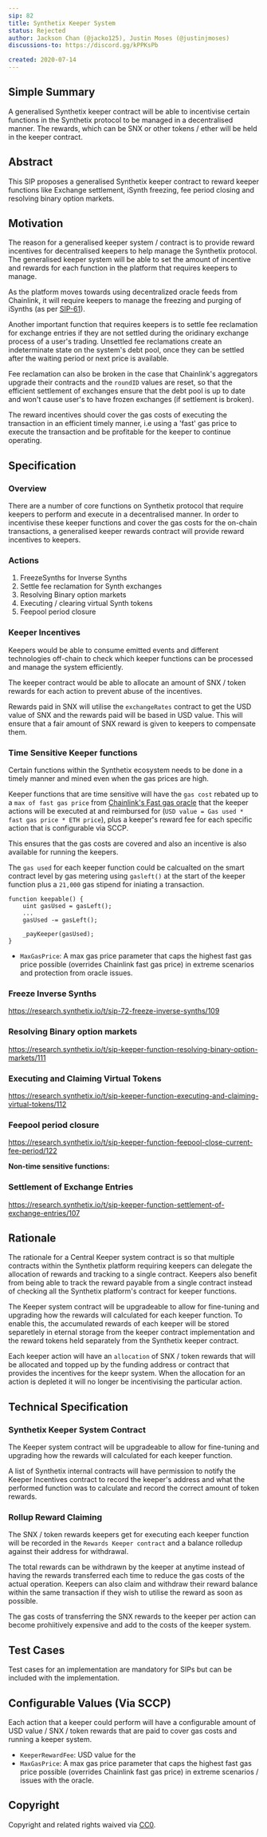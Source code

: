 ```yaml
---
sip: 82
title: Synthetix Keeper System
status: Rejected
author: Jackson Chan (@jacko125), Justin Moses (@justinjmoses)
discussions-to: https://discord.gg/kPPKsPb

created: 2020-07-14
---
```


## Simple Summary
A generalised Synthetix keeper contract will be able to incentivise certain functions in the Synthetix protocol to be managed in a decentralised manner. The rewards, which can be SNX or other tokens / ether will be held in the keeper contract.

## Abstract
This SIP proposes a generalised Synthetix keeper contract to reward keeper functions like Exchange settlement, iSynth freezing, fee period closing and resolving binary option markets.

## Motivation
The reason for a generalised keeper system / contract is to provide reward incentives for decentralised keepers to help manage the Synthetix protocol. The generalised keeper system will be able to set the amount of incentive and rewards for each function in the platform that requires keepers to manage.

As the platform moves towards using decentralized oracle feeds from Chainlink, it will require keepers to manage the freezing and purging of iSynths (as per [SIP-61](./sip-61.md)).

Another important function that requires keepers is to settle fee reclamation for exchange entries if they are not settled during the oridinary exchange process of a user's trading. Unsettled fee reclamations create an indeterminate state on the system's debt pool, once they can be settled after the waiting period or next price is available.

Fee reclamation can also be broken in the case that Chainlink's aggregators upgrade their contracts and the `roundID` values are reset, so that the efficient settlement of exchanges ensure that the debt pool is up to date and won't cause user's to have frozen exchanges (if settlement is broken).

The reward incentives should cover the gas costs of executing the transaction in an efficient timely manner, i.e using a 'fast' gas price to execute the transaction and be profitable for the keeper to continue operating.

## Specification

### Overview

There are a number of core functions on Synthetix protocol that require keepers to perform and execute in a decentralised manner. In order to incentivise these keeper functions and cover the gas costs for the on-chain transactions, a generalised keeper rewards contract will provide reward incentives to keepers.

### Actions

1. FreezeSynths for Inverse Synths
2. Settle fee reclamation for Synth exchanges
3. Resolving Binary option markets
4. Executing / clearing virtual Synth tokens
5. Feepool period closure

### Keeper Incentives

Keepers would be able to consume emitted events and different technologies off-chain to check which keeper functions can be processed and manage the system efficiently.

The keeper contract would be able to allocate an amount of SNX / token rewards for each action to prevent abuse of the incentives.

Rewards paid in SNX will utilise the `exchangeRates` contract to get the USD value of SNX and the rewards paid will be based in USD value. This will ensure that a fair amount of SNX reward is given to keepers to compensate them.

### Time Sensitive Keeper functions

Certain functions within the Synthetix ecosystem needs to be done in a timely manner and mined even when the gas prices are high.

Keeper functions that are time sensitive will have the `gas cost` rebated up to a `max of fast gas price` from [Chainlink's Fast gas oracle](https://feeds.chain.link/fast-gas-gwei) that the keeper actions will be executed at and reimbursed for (`USD value = Gas used * fast gas price * ETH price`), plus a keeper's reward fee for each specific action that is configurable via SCCP.

This ensures that the gas costs are covered and also an incentive is also available for running the keepers.

The `gas used` for each keeper function could be calcualted on the smart contract level by gas metering using `gasleft()` at the start of the keeper function plus a `21,000` gas stipend for iniating a transaction.

```
function keepable() {
    uint gasUsed = gasLeft();
    ...
    gasUsed -= gasLeft();

    _payKeeper(gasUsed);
}
```

- `MaxGasPrice`: A max gas price parameter that caps the highest fast gas price possible (overrides Chainlink fast gas price) in extreme scenarios and protection from oracle issues.

### Freeze Inverse Synths

https://research.synthetix.io/t/sip-72-freeze-inverse-synths/109

### Resolving Binary option markets

https://research.synthetix.io/t/sip-keeper-function-resolving-binary-option-markets/111

### Executing and Claiming Virtual Tokens

https://research.synthetix.io/t/sip-keeper-function-executing-and-claiming-virtual-tokens/112

### Feepool period closure

https://research.synthetix.io/t/sip-keeper-function-feepool-close-current-fee-period/122

**Non-time sensitive functions:**

### Settlement of Exchange Entries

https://research.synthetix.io/t/sip-keeper-function-settlement-of-exchange-entries/107

## Rationale

The rationale for a Central Keeper system contract is so that multiple contracts within the Synthetix platform requiring keepers can delegate the allocation of rewards and tracking to a single contract. Keepers also benefit from being able to track the reward payable from a single contract instead of checking all the Synthetix platform's contract for keeper functions.

The Keeper system contract will be upgradeable to allow for fine-tuning and upgrading how the rewards will calculated for each keeper function. To enable this, the accumulated rewards of each keeper will be stored separetlely in eternal storage from the keeper contract implementation and the reward tokens held separately from the Synthetix keeper contract.

Each keeper action will have an `allocation` of SNX / token rewards that will be allocated and topped up by the funding address or contract that provides the incentives for the keepr system. When the allocation for an action is depleted it will no longer be incentivising the particular action.

## Technical Specification
<!--The technical specification should describe the syntax and semantics of any new feature.-->

### Synthetix Keeper System Contract

The Keeper system contract will be upgradeable to allow for fine-tuning and upgrading how the rewards will calculated for each keeper function.

A list of Synthetix internal contracts will have permission to notify the Keeper Incentives contract to record the keeper's address and what the performed function was to calculate and record the correct amount of token rewards.

### Rollup Reward Claiming

The SNX / token rewards keepers get for executing each keeper function will be recorded in the `Rewards Keeper contract` and a balance rolledup against their address for withdrawal.

The total rewards can be withdrawn by the keeper at anytime instead of having the rewards transferred each time to reduce the gas costs of the actual operation. Keepers can also claim and withdraw their reward balance within the same transaction if they wish to utilise the reward as soon as possible.

The gas costs of transferring the SNX rewards to the keeper per action can become prohiitively expensive and add to the costs of the keeper system.

## Test Cases
<!--Test cases for an implementation are mandatory for SIPs but can be included with the implementation..-->
Test cases for an implementation are mandatory for SIPs but can be included with the implementation.

## Configurable Values (Via SCCP)

Each action that a keeper could perform will have a configurable amount of USD value / SNX / token rewards that are paid to cover gas costs and running a keeper system.

- `KeeperRewardFee`: USD value for the
- `MaxGasPrice`: A max gas price parameter that caps the highest fast gas price possible (overrides Chainlink fast gas price) in extreme scenarios / issues with the oracle.

## Copyright
Copyright and related rights waived via [CC0](https://creativecommons.org/publicdomain/zero/1.0/).
